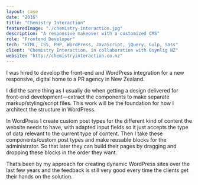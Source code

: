 ```yaml
---
layout: case
date: "2016"
title: "Chemistry Interaction"
featuredImage: "./chemistry-interaction.jpg"
description: "A responsive makeover with a customized CMS"
role: "Frontend Developer"
tech: "HTML, CSS, PHP, WordPress, JavaScript, jQuery, Gulp, Sass"
client: "Chemistry Interaction, in collaboration with Osynlig NZ"
website: "http://chemistryinteraction.co.nz"
---
```


I was hired to develop the front-end and WordPress integration for a new responsive, digital home to a PR agency in New Zealand.

I did the same thing as I usually do when getting a design delivered for front-end development—extract the components to make separate markup/styling/script files. This work will be the foundation for how I architect the structure in WordPress.

In WordPress I create custom post types for the different kind of content the website needs to have, with adapted input fields so it just accepts the type of data relevant to the current type of content. Then I take these components/custom post types and make reusable blocks for the administrator. So that later they can build their pages by dragging and dropping these blocks in the order they want.

That’s been by my approach for creating dynamic WordPress sites over the last few years and the feedback is still very good every time the clients get their hands on the solution.

